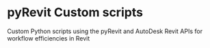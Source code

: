 # pyRevit Custom scripts

Custom Python scripts using the pyRevit and AutoDesk Revit APIs for workflow efficiencies in Revit
